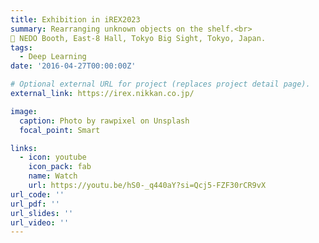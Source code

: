```yaml
---
title: Exhibition in iREX2023
summary: Rearranging unknown objects on the shelf.<br>
📍 NEDO Booth, East-8 Hall, Tokyo Big Sight, Tokyo, Japan.
tags:
  - Deep Learning
date: '2016-04-27T00:00:00Z'

# Optional external URL for project (replaces project detail page).
external_link: https://irex.nikkan.co.jp/

image:
  caption: Photo by rawpixel on Unsplash
  focal_point: Smart

links:
  - icon: youtube
    icon_pack: fab
    name: Watch
    url: https://youtu.be/hS0-_q440aY?si=Qcj5-FZF30rCR9vX
url_code: ''
url_pdf: ''
url_slides: ''
url_video: ''
---
```

